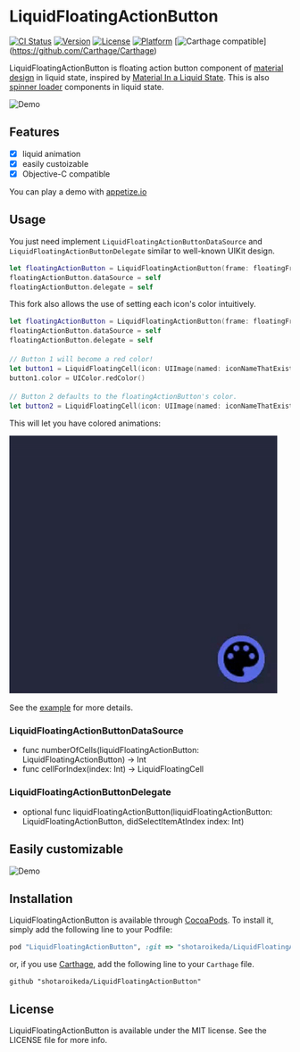 # LiquidFloatingActionButton

[![CI Status](http://img.shields.io/travis/yoavlt/LiquidFloatingActionButton.svg?style=flat)](https://travis-ci.org/yoavlt/LiquidFloatingActionButton)
[![Version](https://img.shields.io/cocoapods/v/LiquidFloatingActionButton.svg?style=flat)](http://cocoapods.org/pods/LiquidFloatingActionButton)
[![License](https://img.shields.io/cocoapods/l/LiquidFloatingActionButton.svg?style=flat)](http://cocoapods.org/pods/LiquidFloatingActionButton)
[![Platform](https://img.shields.io/cocoapods/p/LiquidFloatingActionButton.svg?style=flat)](http://cocoapods.org/pods/LiquidFloatingActionButton)
[![Carthage compatible](https://img.shields.io/badge/Carthage-compatible-4BC51D.svg?style=flat)]
(https://github.com/Carthage/Carthage)

LiquidFloatingActionButton is floating action button component of [material design](https://www.google.com/design/spec/material-design/introduction.html) in liquid state, inspired by [Material In a Liquid State](http://www.materialup.com/posts/material-in-a-liquid-state).
This is also [spinner loader](https://github.com/yoavlt/LiquidLoader) components in liquid state.

![Demo](https://github.com/yoavlt/LiquidFloatingActionButton/blob/master/Demo/top.gif?raw=true)

## Features
- [x] liquid animation
- [x] easily custoizable
- [x] Objective-C compatible

You can play a demo with [appetize.io](https://appetize.io/app/f4t42hgqbnbma4m12jcg3aeebg?device=iphone5s&scale=75&orientation=portrait)

## Usage

You just need implement `LiquidFloatingActionButtonDataSource` and `LiquidFloatingActionButtonDelegate` similar to well-known UIKit design.

```swift
let floatingActionButton = LiquidFloatingActionButton(frame: floatingFrame)
floatingActionButton.dataSource = self
floatingActionButton.delegate = self
```

This fork also allows the use of setting each icon's color intuitively.

``` swift
let floatingActionButton = LiquidFloatingActionButton(frame: floatingFrame)
floatingActionButton.dataSource = self
floatingActionButton.delegate = self

// Button 1 will become a red color!
let button1 = LiquidFloatingCell(icon: UIImage(named: iconNameThatExists)!)
button1.color = UIColor.redColor()

// Button 2 defaults to the floatingActionButton's color.
let button2 = LiquidFloatingCell(icon: UIImage(named: iconNameThatExists)!)
```

This will let you have colored animations:

![Demo](https://github.com/shotaroikeda/LiquidFloatingActionButton/blob/master/Demo/colored_example.gif?raw=true)

See the [example](https://github.com/shotaroikeda/LiquidFloatingActionButton/blob/swift-2.0/Example/LiquidFloatingActionButton/ViewController.swift#L97-L105) for more details.



### LiquidFloatingActionButtonDataSource
* func numberOfCells(liquidFloatingActionButton: LiquidFloatingActionButton) -> Int
* func cellForIndex(index: Int) -> LiquidFloatingCell

### LiquidFloatingActionButtonDelegate
* optional func liquidFloatingActionButton(liquidFloatingActionButton: LiquidFloatingActionButton, didSelectItemAtIndex index: Int)

## Easily customizable
![Demo](https://github.com/yoavlt/LiquidFloatingActionButton/blob/master/Demo/customizable.gif?raw=true)

## Installation

LiquidFloatingActionButton is available through [CocoaPods](http://cocoapods.org). To install
it, simply add the following line to your Podfile:

```ruby
pod "LiquidFloatingActionButton", :git => "shotaroikeda/LiquidFloatingActionButton", :branch => 'swift-2.0'
```
or, if you use [Carthage](https://github.com/Carthage/Carthage), add the following line to your `Carthage` file.

```
github "shotaroikeda/LiquidFloatingActionButton"
```

## License

LiquidFloatingActionButton is available under the MIT license. See the LICENSE file for more info.
